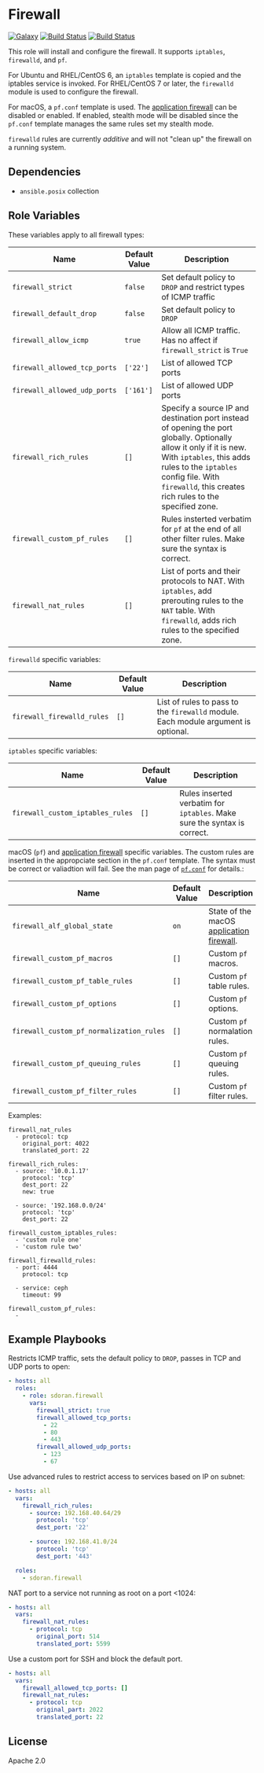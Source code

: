 Firewall
=========
[![Galaxy](https://img.shields.io/badge/galaxy-samdoran.firewall-blue.svg?style=flat)](https://galaxy.ansible.com/samdoran/firewall)
[![Build Status](https://travis-ci.org/samdoran/ansible-role-firewall.svg?branch=master)](https://travis-ci.org/samdoran/ansible-role-firewall)
[![Build Status](https://dev.azure.com/samdoran/ansible-role-firewall/_apis/build/status/samdoran.ansible-role-firewall?branchName=master)](https://dev.azure.com/samdoran/ansible-role-firewall/_build/latest?definitionId=1&branchName=master)

This role will install and configure the firewall. It supports `iptables`, `firewalld`, and `pf`.

For Ubuntu and RHEL/CentOS 6, an `iptables` template is copied and the iptables service is invoked. For RHEL/CentOS 7 or later, the `firewalld` module is used to configure the firewall.

For macOS, a `pf.conf` template is used. The [application firewall][_alf] can be disabled or enabled. If enabled, stealth mode will be disabled since the `pf.conf` template manages the same rules set my stealth mode.

`firewalld` rules are currently _additive_ and will not "clean up" the firewall on a running system.

Dependencies
------------

- `ansible.posix` collection

Role Variables
--------------

These variables apply to all firewall types:

|   Name               | Default Value | Description                                                      |
|----------------------|---------------|------------------------------------------------------------------|
| `firewall_strict`    | `false`         | Set default policy to `DROP` and restrict types of ICMP traffic  |
| `firewall_default_drop`    | `false`  | Set default policy to `DROP`  |
| `firewall_allow_icmp` | `true` | Allow all ICMP traffic. Has no affect if `firewall_strict` is `True` |
| `firewall_allowed_tcp_ports` | `['22']` | List of allowed TCP ports |
| `firewall_allowed_udp_ports` | `['161'] `| List of allowed UDP ports |
| `firewall_rich_rules` | `[]` | Specify a source IP and destination port instead of opening the port globally. Optionally allow it only if it is new. With `iptables`, this adds rules to the `iptables` config file. With `firewalld`, this creates rich rules to the specified zone. |
| `firewall_custom_pf_rules` | `[]` | Rules insterted verbatim for `pf` at the end of all other filter rules. Make sure the syntax is correct. |
| `firewall_nat_rules` | `[]` | List of ports and their protocols to NAT. With `iptables`, add prerouting rules to the `NAT` table. With `firewalld`, adds rich rules to the specified zone. |


`firewalld` specific variables:

|   Name               | Default Value | Description                                                      |
|----------------------|---------------|------------------------------------------------------------------|
| `firewall_firewalld_rules` | `[]` | List of rules to pass to the `firewalld` module. Each module argument is optional. |

`iptables` specific variables:

|   Name               | Default Value | Description                                                      |
|----------------------|---------------|------------------------------------------------------------------|
| `firewall_custom_iptables_rules` | `[]` | Rules inserted verbatim for `iptables`. Make sure the syntax is correct. |

macOS (`pf`) and [application firewall][_alf] specific variables. The custom rules are inserted in the appropciate section in the `pf.conf` template. The syntax must be correct or valiadtion will fail. See the man page of [`pf.conf`](https://man.openbsd.org/pf.conf.5) for details.:

|   Name               | Default Value | Description                                                      |
|----------------------|---------------|------------------------------------------------------------------|
| `firewall_alf_global_state` | `on` | State of the macOS [application firewall][_alf]. |
| `firewall_custom_pf_macros` | `[]` | Custom `pf` macros. |
| `firewall_custom_pf_table_rules` | `[]` | Custom `pf` table rules. |
| `firewall_custom_pf_options` | `[]` | Custom `pf` options. |
| `firewall_custom_pf_normalization_rules` | `[]` | Custom `pf` normalation rules. |
| `firewall_custom_pf_queuing_rules` | `[]` | Custom `pf` queuing rules. |
| `firewall_custom_pf_filter_rules` | `[]` | Custom `pf` filter rules. |

Examples:

    firewall_nat_rules
      - protocol: tcp
        original_port: 4022
        translated_port: 22

    firewall_rich_rules:
      - source: '10.0.1.17'
        protocol: 'tcp'
        dest_port: 22
        new: true

      - source: '192.168.0.0/24'
        protocol: 'tcp'
        dest_port: 22

    firewall_custom_iptables_rules:
      - 'custom rule one'
      - 'custom rule two'

    firewall_firewalld_rules:
      - port: 4444
        protocol: tcp

      - service: ceph
        timeout: 99

    firewall_custom_pf_rules:
      -


Example Playbooks
----------------

Restricts ICMP traffic, sets the default policy to `DROP`, passes in TCP and UDP ports to open:

```yaml
- hosts: all
  roles:
    - role: sdoran.firewall
      vars:
        firewall_strict: true
        firewall_allowed_tcp_ports:
          - 22
          - 80
          - 443
        firewall_allowed_udp_ports:
          - 123
          - 67
```

Use advanced rules to restrict access to services based on IP on subnet:

```yaml
- hosts: all
  vars:
    firewall_rich_rules:
      - source: 192.168.40.64/29
        protocol: 'tcp'
        dest_port: '22'

      - source: 192.168.41.0/24
        protocol: 'tcp'
        dest_port: '443'

  roles:
    - sdoran.firewall
```

NAT port to a service not running as root on a port <1024:

```yaml
- hosts: all
  vars:
    firewall_nat_rules:
      - protocol: tcp
        original_port: 514
        translated_port: 5599
```

Use a custom port for SSH and block the default port.

```yaml
- hosts: all
  vars:
    firewall_allowed_tcp_ports: []
    firewall_nat_rules:
      - protocol: tcp
        original_part: 2022
        translated_port: 22
```

License
-------

Apache 2.0


[_alf]: https://support.apple.com/en-us/HT201642
